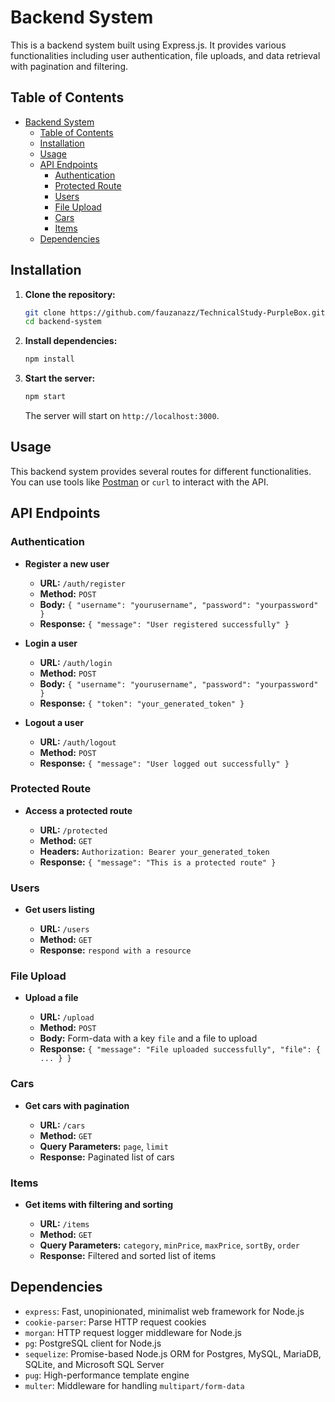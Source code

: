 # Backend System

This is a backend system built using Express.js. It provides various functionalities including user authentication, file uploads, and data retrieval with pagination and filtering.

## Table of Contents

- [Backend System](#backend-system)
  - [Table of Contents](#table-of-contents)
  - [Installation](#installation)
  - [Usage](#usage)
  - [API Endpoints](#api-endpoints)
    - [Authentication](#authentication)
    - [Protected Route](#protected-route)
    - [Users](#users)
    - [File Upload](#file-upload)
    - [Cars](#cars)
    - [Items](#items)
  - [Dependencies](#dependencies)

## Installation

1. **Clone the repository:**

   ```bash
   git clone https://github.com/fauzanazz/TechnicalStudy-PurpleBox.git
   cd backend-system
   ```

2. **Install dependencies:**

   ```bash
   npm install
   ```

3. **Start the server:**

   ```bash
   npm start
   ```

   The server will start on `http://localhost:3000`.

## Usage

This backend system provides several routes for different functionalities. You can use tools like [Postman](https://www.postman.com/downloads/) or `curl` to interact with the API.

## API Endpoints

### Authentication

- **Register a new user**

  - **URL:** `/auth/register`
  - **Method:** `POST`
  - **Body:** `{ "username": "yourusername", "password": "yourpassword" }`
  - **Response:** `{ "message": "User registered successfully" }`

- **Login a user**

  - **URL:** `/auth/login`
  - **Method:** `POST`
  - **Body:** `{ "username": "yourusername", "password": "yourpassword" }`
  - **Response:** `{ "token": "your_generated_token" }`

- **Logout a user**

  - **URL:** `/auth/logout`
  - **Method:** `POST`
  - **Response:** `{ "message": "User logged out successfully" }`

### Protected Route

- **Access a protected route**

  - **URL:** `/protected`
  - **Method:** `GET`
  - **Headers:** `Authorization: Bearer your_generated_token`
  - **Response:** `{ "message": "This is a protected route" }`

### Users

- **Get users listing**

  - **URL:** `/users`
  - **Method:** `GET`
  - **Response:** `respond with a resource`

### File Upload

- **Upload a file**

  - **URL:** `/upload`
  - **Method:** `POST`
  - **Body:** Form-data with a key `file` and a file to upload
  - **Response:** `{ "message": "File uploaded successfully", "file": { ... } }`

### Cars

- **Get cars with pagination**

  - **URL:** `/cars`
  - **Method:** `GET`
  - **Query Parameters:** `page`, `limit`
  - **Response:** Paginated list of cars

### Items

- **Get items with filtering and sorting**

  - **URL:** `/items`
  - **Method:** `GET`
  - **Query Parameters:** `category`, `minPrice`, `maxPrice`, `sortBy`, `order`
  - **Response:** Filtered and sorted list of items

## Dependencies

- `express`: Fast, unopinionated, minimalist web framework for Node.js
- `cookie-parser`: Parse HTTP request cookies
- `morgan`: HTTP request logger middleware for Node.js
- `pg`: PostgreSQL client for Node.js
- `sequelize`: Promise-based Node.js ORM for Postgres, MySQL, MariaDB, SQLite, and Microsoft SQL Server
- `pug`: High-performance template engine
- `multer`: Middleware for handling `multipart/form-data`